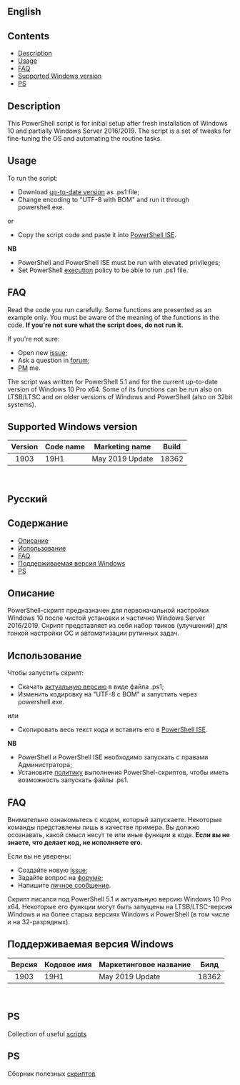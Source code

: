 ## English

## Contents
 - [Description](#description)
 - [Usage](#usage)
 - [FAQ](#faq)
 - [Supported Windows version](#supported-windows-version)
 - [PS](#ps)
  
## Description
This PowerShell script is for initial setup after fresh installation of Windows 10 and partially Windows Server 2016/2019. The script is a set of tweaks for fine-tuning the OS and automating the routine tasks.

## Usage
To run the script:
- Download [up-to-date version](https://github.com/farag2/Setup-Windows-10/blob/master/Win%2010.ps1) as .ps1 file;
- Change encoding to "UTF-8 with BOM" and run it through powershell.exe.

or

- Copy the script code and paste it into [PowerShell ISE](https://docs.microsoft.com/en-us/powershell/scripting/components/ise/windows-powershell-integrated-scripting-environment--ise-).

**NB**
- PowerShell and PowerShell ISE must be run with elevated privileges;
- Set PowerShell [execution](https://docs.microsoft.com/en-us/powershell/module/microsoft.powershell.core/about/about_execution_policies) policy to be able to run .ps1 file.


## FAQ
Read the code you run carefully. Some functions are presented as an example only. You must be aware of the meaning of the functions in the code. **If you're not sure what the script does, do not run it.**

If you're not sure:
- Open new [issue](https://github.com/farag2/Setup-Windows-10/issues);
- Ask a question in [forum](http://forum.ru-board.com/topic.cgi?forum=62&topic=30617);
- [PM](http://forum.ru-board.com/profile.cgi?action=show&member=farag) me.

The script was written for PowerShell 5.1 and for the current up-to-date version of Windows 10 Pro x64. Some of its functions can be run also on LTSB/LTSC and on older versions of Windows and PowerShell (also on 32bit systems).

## Supported Windows version
| Version |   Code name  |      Marketing name    | Build |
| :-----: | -------------| ---------------------- | :---: |
|  1903   |    19H1      |     May 2019 Update    | 18362 |

&nbsp;

## Русский
## Содержание
 - [Описание](#описание)
 - [Использование](#использование)
 - [FAQ](#faq)
 - [Поддерживаемая версия Windows](#поддерживаемая-версия-windows)
 - [PS](#ps)
  
## Описание
PowerShell-скрипт предназначен для первоначальной настройки Windows 10 после чистой установки и частично Windows Server 2016/2019. Скрипт представляет из себя набор твиков (улучшений) для тонкой настройки ОС и автоматизации рутинных задач.

## Использование
Чтобы запустить скрипт:
- Скачать [актуальную версию](https://github.com/farag2/Setup-Windows-10/blob/master/Win%2010.ps1) в виде файла .ps1;
- Изменить кодировку на "UTF-8 с BOM" и запустить через powershell.exe.

или

- Скопировать весь текст кода и вставить его в [PowerShell ISE](https://docs.microsoft.com/ru-ru/powershell/scripting/components/ise/windows-powershell-integrated-scripting-environment--ise-).

**NB**
- PowerShell и PowerShell ISE необходимо запускать с правами Администратора;
- Установите [политику](https://docs.microsoft.com/en-us/powershell/module/microsoft.powershell.core/about/about_execution_policies) выполнения PowerShel-скриптов, чтобы иметь возможность запускать файлы .ps1.

## FAQ
Внимательно ознакомьтесь с кодом, который запускаете. Некоторые команды представлены лишь в качестве примера. Вы должно осознавать, какой смысл несут те или иные функции в коде. **Если вы не знаете, что делает код, не исполняете его.**

Если вы не уверены:
- Создайте новую [issue](https://github.com/farag2/Setup-Windows-10/issues);
- Задайте вопрос на [форуме](http://forum.ru-board.com/topic.cgi?forum=62&topic=30617);
- Напишите [личное сообщение](http://forum.ru-board.com/profile.cgi?action=show&member=farag).

Скрипт писался под PowerShell 5.1 и актуальную версию Windows 10 Pro x64. Некоторые его функции могут быть запущены на LTSB/LTSC-версия Windows и на более старых версиях Windows и PowerShell (в том числе и на 32-разрядных).

## Поддерживаемая версия Windows

|  Версия | Кодовое имя  | Маркетинговое название |  Билд |
| :-----: | -------------| ---------------------- | :---: |
|  1903   |    19H1      |     May 2019 Update    | 18362 |

&nbsp;

## PS
Collection of useful [scripts](https://gist.github.com/farag2)
## PS
Сборник полезных [скриптов](https://gist.github.com/farag2)
